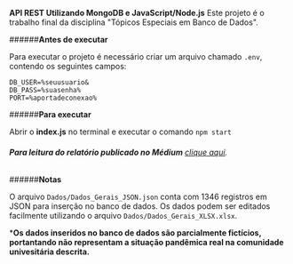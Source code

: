 **API REST Utilizando MongoDB e JavaScript/Node.js**
Este projeto é o trabalho final da disciplina "Tópicos Especiais em Banco de Dados". 


######**Antes de executar**

Para executar o projeto é necessário criar um arquivo chamado ```.env```, contendo os seguintes campos:

    DB_USER=%seuusuario&
    DB_PASS=%suasenha%
    PORT=%aportadeconexao%
    
######**Para executar**

Abrir o **index.js** no terminal e executar o comando ```npm start```


###### **Para leitura do relatório publicado no Médium** [clique aqui](https://medium.com/@jfscrd/controle-de-fluxo-de-notificação-de-covid-19-usando-javascript-e-mongodb-65efa5404f25).


######**Notas** 

O arquivo `Dados/Dados_Gerais_JSON.json` conta com 1346 registros em JSON para inserção no banco de dados. Os dados podem ser editados facilmente utilizando o arquivo `Dados/Dados_Gerais_XLSX.xlsx`.

***Os dados inseridos no banco de dados são parcialmente fictícios, portantando não representam a situação pandêmica real na comunidade univesitária descrita.** 

